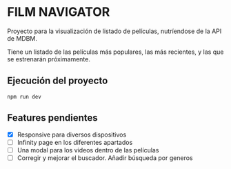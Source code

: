 # FILM NAVIGATOR

Proyecto para la visualización de listado de películas, nutríendose de la API de MDBM.

Tiene un listado de las películas más populares, las más recientes, y las que se estrenarán próximamente.

## Ejecución del proyecto 

`npm run dev`


## Features pendientes
- [x] Responsive para diversos dispositivos
- [ ] Infinity page en los diferentes apartados
- [ ] Una modal para los videos dentro de las películas
- [ ] Corregir y mejorar el buscador. Añadir búsqueda por generos